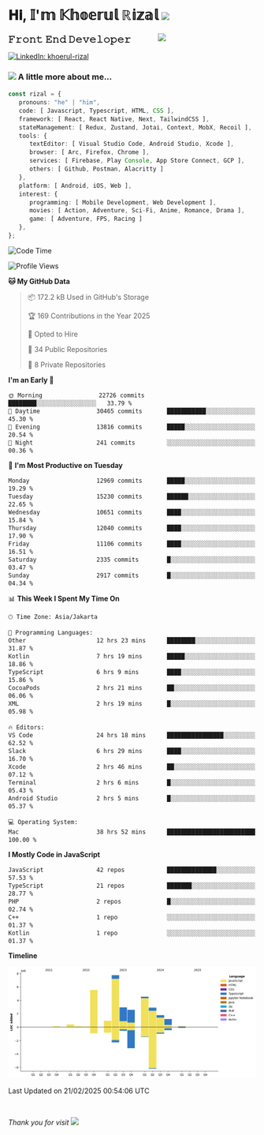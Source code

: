 <h1> 𝐇𝐢, 𝕀'𝕞 𝕂𝕙𝕠𝕖𝕣𝕦𝕝 ℝ𝕚𝕫𝕒𝕝 <img src="https://media.giphy.com/media/mGcNjsfWAjY5AEZNw6/giphy.gif" width="50"></h1>
<img align='right' src="https://media.giphy.com/media/v1.Y2lkPTc5MGI3NjExOWI2ajR2NGJubzBsZHFuaHMwajRrcDNsNXJwOG8yb3F0NjhkNXF4OSZlcD12MV9pbnRlcm5hbF9naWZfYnlfaWQmY3Q9cw/fkZukR450RQ1qnGaq9/giphy.gif" width="200">
<strong style="font-size:20px;">𝙵𝚛𝚘𝚗𝚝 𝙴𝚗𝚍 𝙳𝚎𝚟𝚎𝚕𝚘𝚙𝚎𝚛</strong>
</p></em>

[![LinkedIn: khoerul-rizal](https://img.shields.io/badge/khoerul--rizal-blue?style=flat-square&logo=Linkedin&logoColor=white&link=https://www.linkedin.com/in/khoerul-rizal/)](https://www.linkedin.com/in/khoerul-rizal/)

### <img src="https://media.giphy.com/media/VgCDAzcKvsR6OM0uWg/giphy.gif" width="50"> A little more about me...

```typescript
const rizal = {
   pronouns: "he" | "him",
   code: [ Javascript, Typescript, HTML, CSS ],
   framework: [ React, React Native, Next, TailwindCSS ],
   stateManagement: [ Redux, Zustand, Jotai, Context, MobX, Recoil ],
   tools: {
      textEditor: [ Visual Studio Code, Android Studio, Xcode ],
      browser: [ Arc, Firefox, Chrome ],
      services: [ Firebase, Play Console, App Store Connect, GCP ],
      others: [ Github, Postman, Alacritty ]
   },
   platform: [ Android, iOS, Web ],
   interest: {
      programming: [ Mobile Development, Web Development ],
      movies: [ Action, Adventure, Sci-Fi, Anime, Romance, Drama ],
      game: [ Adventure, FPS, Racing ]
   },
};
```

<!--START_SECTION:waka-->
![Code Time](http://img.shields.io/badge/Code%20Time-2%2C244%20hrs%2020%20mins-blue)

![Profile Views](http://img.shields.io/badge/Profile%20Views-0-blue)

**🐱 My GitHub Data** 

> 📦 172.2 kB Used in GitHub's Storage 
 > 
> 🏆 169 Contributions in the Year 2025
 > 
> 💼 Opted to Hire
 > 
> 📜 34 Public Repositories 
 > 
> 🔑 8 Private Repositories 
 > 
**I'm an Early 🐤** 

```text
🌞 Morning                22726 commits       ████████░░░░░░░░░░░░░░░░░   33.79 % 
🌆 Daytime                30465 commits       ███████████░░░░░░░░░░░░░░   45.30 % 
🌃 Evening                13816 commits       █████░░░░░░░░░░░░░░░░░░░░   20.54 % 
🌙 Night                  241 commits         ░░░░░░░░░░░░░░░░░░░░░░░░░   00.36 % 
```
📅 **I'm Most Productive on Tuesday** 

```text
Monday                   12969 commits       █████░░░░░░░░░░░░░░░░░░░░   19.29 % 
Tuesday                  15230 commits       ██████░░░░░░░░░░░░░░░░░░░   22.65 % 
Wednesday                10651 commits       ████░░░░░░░░░░░░░░░░░░░░░   15.84 % 
Thursday                 12040 commits       ████░░░░░░░░░░░░░░░░░░░░░   17.90 % 
Friday                   11106 commits       ████░░░░░░░░░░░░░░░░░░░░░   16.51 % 
Saturday                 2335 commits        █░░░░░░░░░░░░░░░░░░░░░░░░   03.47 % 
Sunday                   2917 commits        █░░░░░░░░░░░░░░░░░░░░░░░░   04.34 % 
```


📊 **This Week I Spent My Time On** 

```text
🕑︎ Time Zone: Asia/Jakarta

💬 Programming Languages: 
Other                    12 hrs 23 mins      ████████░░░░░░░░░░░░░░░░░   31.87 % 
Kotlin                   7 hrs 19 mins       █████░░░░░░░░░░░░░░░░░░░░   18.86 % 
TypeScript               6 hrs 9 mins        ████░░░░░░░░░░░░░░░░░░░░░   15.86 % 
CocoaPods                2 hrs 21 mins       ██░░░░░░░░░░░░░░░░░░░░░░░   06.06 % 
XML                      2 hrs 19 mins       █░░░░░░░░░░░░░░░░░░░░░░░░   05.98 % 

🔥 Editors: 
VS Code                  24 hrs 18 mins      ████████████████░░░░░░░░░   62.52 % 
Slack                    6 hrs 29 mins       ████░░░░░░░░░░░░░░░░░░░░░   16.70 % 
Xcode                    2 hrs 46 mins       ██░░░░░░░░░░░░░░░░░░░░░░░   07.12 % 
Terminal                 2 hrs 6 mins        █░░░░░░░░░░░░░░░░░░░░░░░░   05.43 % 
Android Studio           2 hrs 5 mins        █░░░░░░░░░░░░░░░░░░░░░░░░   05.37 % 

💻 Operating System: 
Mac                      38 hrs 52 mins      █████████████████████████   100.00 % 
```

**I Mostly Code in JavaScript** 

```text
JavaScript               42 repos            ██████████████░░░░░░░░░░░   57.53 % 
TypeScript               21 repos            ███████░░░░░░░░░░░░░░░░░░   28.77 % 
PHP                      2 repos             █░░░░░░░░░░░░░░░░░░░░░░░░   02.74 % 
C++                      1 repo              ░░░░░░░░░░░░░░░░░░░░░░░░░   01.37 % 
Kotlin                   1 repo              ░░░░░░░░░░░░░░░░░░░░░░░░░   01.37 % 
```



**Timeline**

![Lines of Code chart](https://raw.githubusercontent.com/khoerulrizal/khoerulrizal/main/assets/bar_graph.png)


 Last Updated on 21/02/2025 00:54:06 UTC
<!--END_SECTION:waka-->
</details>
<br/>

<em>Thank you for visit</em> <img src="https://media.giphy.com/media/v1.Y2lkPTc5MGI3NjExcHdvNm1qZWtjaGw0ZjdwM3Z3NnY2dHlueTVuODBta2FiY20wM2YybSZlcD12MV9pbnRlcm5hbF9naWZfYnlfaWQmY3Q9cw/tV25tpdKqdFa9x81k2/giphy.gif" width="40">
